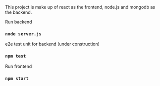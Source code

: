 This project is make up of react as the frontend, node.js and mongodb as the backend.

Run backend

### `node server.js`

e2e test unit for backend (under construction)

### `npm test`

Run frontend

### `npm start`
